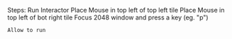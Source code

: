 Steps:
	Run Interactor
	Place Mouse in top left of top left tile
	Place Mouse in top left of bot right tile
	Focus 2048 window and press a key (eg. "p")

	Allow to run
